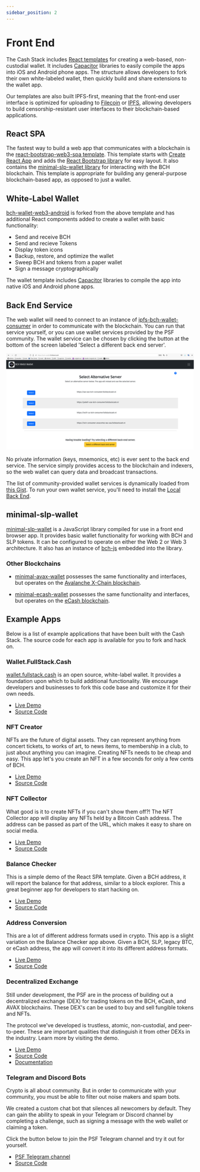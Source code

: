 ```yaml
---
sidebar_position: 2
---
```


# Front End

The Cash Stack includes [React templates](https://github.com/Permissionless-Software-Foundation/bch-wallet-web3-android) for creating a web-based, non-custodial wallet. It includes [Capacitor](https://capacitorjs.com/) libraries to easily compile the apps into iOS and Android phone apps. The structure allows developers to fork their own white-labeled wallet, then quickly build and share extensions to the wallet app.

Our templates are also built IPFS-first, meaning that the front-end user interface is optimized for uploading to [Filecoin](https://filecoin.io) or [IPFS](https://ipfs.io), allowing developers to build censorship-resistant user interfaces to their blockchain-based applications.

## React SPA
The fastest way to build a web app that communicates with a blockchain is the [react-bootstrap-web3-spa template](https://github.com/Permissionless-Software-Foundation/react-bootstrap-web3-spa). This template starts with [Create React App](https://create-react-app.dev/) and adds the [React Bootstrap library](https://react-bootstrap.github.io/) for easy layout. It also contains the [minimal-slp-wallet library](https://www.npmjs.com/package/minimal-slp-wallet) for interacting with the BCH blockchain. This template is appropriate for building any general-purpose blockchain-based app, as opposed to just a wallet.

## White-Label Wallet
[bch-wallet-web3-android](https://github.com/Permissionless-Software-Foundation/bch-wallet-web3-android) is forked from the above template and has additional React components added to create a wallet with basic functionality:
- Send and receive BCH
- Send and recieve Tokens
- Display token icons
- Backup, restore, and optimize the wallet
- Sweep BCH and tokens from a paper wallet
- Sign a message cryptographically

The wallet template includes [Capacitor](https://capacitorjs.com/) libraries to compile the app into native iOS and Android phone apps.

## Back End Service
The web wallet will need to connect to an instance of [ipfs-bch-wallet-consumer](/docs/intro) in order to communicate with the blockchain. You can run that service yourself, or you can use wallet services provided by the PSF community. The wallet service can be chosen by clicking the button at the bottom of the screen labeled 'Select a different back end server'.

![Selecting a wallet service](./img/select-back-end.png)

No private information (keys, mnemonics, etc) is ever sent to the back end service. The service simply provides access to the blockchain and indexers, so the web wallet can query data and broadcast transactions.

The list of community-provided wallet services is dynamically loaded from [this Gist](https://gist.github.com/christroutner/63c5513782181f8b8ea3eb89f7cadeb6). To run your own wallet service, you'll need to install the [Local Back End](/docs/local-back-end).

## minimal-slp-wallet

[minimal-slp-wallet](https://www.npmjs.com/package/minimal-slp-wallet) is a JavaScript library compiled for use in a front end browser app. It provides basic wallet functionality for working with BCH and SLP tokens. It can be configured to operate on either the Web 2 or Web 3 architecture. It also has an instance of [bch-js](https://bchjs.fullstack.cash/) embedded into the library.

### Other Blockchains

- [minimal-avax-wallet](https://www.npmjs.com/package/minimal-avax-wallet) possesses the same functionality and interfaces, but operates on the [Avalanche X-Chain blockchain](https://www.avax.network/).

- [minimal-ecash-wallet](https://www.npmjs.com/package/minimal-ecash-wallet) possesses the same functionality and interfaces, but operates on the [eCash blockchain](https://e.cash).

## Example Apps

Below is a list of example applications that have been built with the Cash Stack. The source code for each app is available for you to fork and hack on.

### Wallet.FullStack.Cash

[wallet.fullstack.cash](https://bchn-wallet.fullstack.cash) is an open source, white-label wallet. It provides a foundation upon which to build additional functionality. We encourage developers and businesses to fork this code base and customize it for their own needs.

- [Live Demo](https://bchn-wallet.fullstack.cash)
- [Source Code](https://github.com/Permissionless-Software-Foundation/bch-wallet-web3-android)

### NFT Creator

NFTs are the future of digital assets. They can represent anything from concert tickets, to works of art, to news items, to membership in a club, to just about anything you can imagine. Creating NFTs needs to be cheap and easy. This app let's you create an NFT in a few seconds for only a few cents of BCH.

- [Live Demo](https://nft-creator.fullstack.cash/)
- [Source Code](https://github.com/Permissionless-Software-Foundation/token-studio)

### NFT Collector

What good is it to create NFTs if you can't show them off?! The NFT Collector app will display any NFTs held by a Bitcoin Cash address. The address can be passed as part of the URL, which makes it easy to share on social media.

- [Live Demo](https://nft-collector.fullstack.cash/?addr=bitcoincash:qzsgnyd826c6xw5y3y4ct6q2gvf3r8fmkqfvtzn6ef)
- [Source Code](https://github.com/Permissionless-Software-Foundation/nft-collection)

### Balance Checker

This is a simple demo of the React SPA template. Given a BCH address, it will report the balance for that address, similar to a block explorer. This a great beginner app for developers to start hacking on.

- [Live Demo](https://permissionless-software-foundation.github.io/react-bootstrap-web3-spa/)
- [Source Code](https://github.com/Permissionless-Software-Foundation/react-bootstrap-web3-spa)


### Address Conversion

This are a lot of different address formats used in crypto. This app is a slight variation on the Balance Checker app above. Given a BCH, SLP, legacy BTC, or eCash address, the app will convert it into its different address formats.

- [Live Demo](https://address.fullstack.cash/)
- [Source Code](https://github.com/Permissionless-Software-Foundation/web-app-address-conversion)


### Decentralized Exchange

Still under development, the PSF are in the process of building out a decentralized exchange (DEX) for trading tokens on the BCH, eCash, and AVAX blockchains. These DEX's can be used to buy and sell fungible tokens and NFTs.

The protocol we've developed is trustless, atomic, non-custodial, and peer-to-peer. These are important qualities that distinguish it from other DEXs in the industry. Learn more by visiting the demo.

- [Live Demo](https://dex.fullstack.cash/)
- [Source Code](https://github.com/Permissionless-Software-Foundation/bch-dex)
- [Documentation](https://bch-dex-docs.fullstack.cash/)

### Telegram and Discord Bots

Crypto is all about community. But in order to communicate with your community, you must be able to filter out noise makers and spam bots.

We created a custom chat bot that silences all newcomers by default. They can gain the ability to speak in your Telegram or Discord channel by completing a challenge, such as signing a message with the web wallet or claiming a token.

Click the button below to join the PSF Telegram channel and try it out for yourself.

- [PSF Telegram channel](https://t.me/permissionless_software)
- [Source Code](https://github.com/christroutner/vip-bot)

